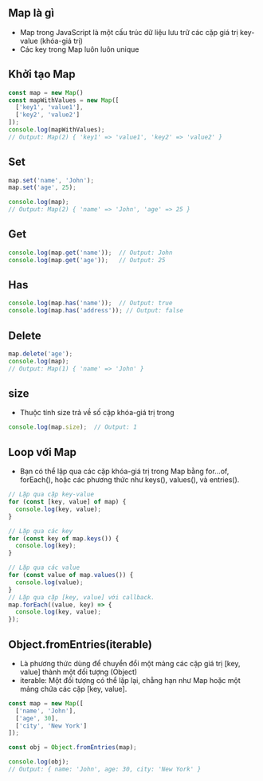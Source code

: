 ## Map là gì
- Map trong JavaScript là một cấu trúc dữ liệu lưu trữ các cặp giá trị key-value (khóa-giá trị)
- Các key trong Map luôn luôn unique
## Khởi tạo Map
```ts
const map = new Map()
const mapWithValues = new Map([
  ['key1', 'value1'],
  ['key2', 'value2']
]);
console.log(mapWithValues);
// Output: Map(2) { 'key1' => 'value1', 'key2' => 'value2' }
```
## Set
```ts
map.set('name', 'John');
map.set('age', 25);

console.log(map);
// Output: Map(2) { 'name' => 'John', 'age' => 25 }

```
## Get
```ts
console.log(map.get('name'));  // Output: John
console.log(map.get('age'));   // Output: 25

```
## Has
```ts
console.log(map.has('name'));  // Output: true
console.log(map.has('address')); // Output: false

```
## Delete
```ts
map.delete('age');
console.log(map);
// Output: Map(1) { 'name' => 'John' }

```
## size
- Thuộc tính size trả về số cặp khóa-giá trị trong 
```ts
console.log(map.size);  // Output: 1

```
## Loop với Map
- Bạn có thể lặp qua các cặp khóa-giá trị trong Map bằng for...of, forEach(), hoặc các phương thức như keys(), values(), và entries().
```ts
// Lặp qua cặp key-value
for (const [key, value] of map) {
  console.log(key, value);
}

// Lặp qua các key
for (const key of map.keys()) {
  console.log(key);
}

// Lặp qua các value
for (const value of map.values()) {
  console.log(value);
}
// Lặp qua cặp [key, value] với callback.
map.forEach((value, key) => {
  console.log(key, value);
});
```

## Object.fromEntries(iterable)
- Là phương thức dùng để chuyển đổi một mảng các cặp giá trị [key, value] thành một đối tượng (Object)
- iterable: Một đối tượng có thể lặp lại, chẳng hạn như Map hoặc một mảng chứa các cặp [key, value].
```ts
const map = new Map([
  ['name', 'John'],
  ['age', 30],
  ['city', 'New York']
]);

const obj = Object.fromEntries(map);

console.log(obj);
// Output: { name: 'John', age: 30, city: 'New York' }

```